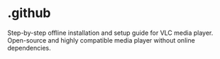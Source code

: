 # .github
Step-by-step offline installation and setup guide for VLC media player. Open-source and highly compatible media player without online dependencies.

